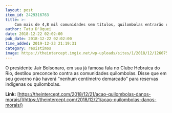 ```yaml
---
layout: post
item_id: 2429316763
title: >-
    Com mais de 4,8 mil comunidades sem títulos, quilombolas entrarão com ação por danos morais
author: Tatu D'Oquei
date: 2018-12-22 02:02:00
pub_date: 2018-12-22 02:02:00
time_added: 2019-12-23 21:19:31
category: resistimos
image: https://theintercept.imgix.net/wp-uploads/sites/1/2018/12/12607583-high-1544643285.jpeg?auto=compress%2Cformat&q=90&fit=crop&w=1200&h=800
---
```


O presidente Jair Bolsonaro, em sua já famosa fala no Clube Hebraica do Rio, destilou preconceito contra as comunidades quilombolas. Disse que em seu governo não haverá “nenhum centímetro demarcado” para reservas indígenas ou quilombolas.

**Link:** [https://theintercept.com/2018/12/21/acao-quilombolas-danos-morais/](https://theintercept.com/2018/12/21/acao-quilombolas-danos-morais/)

